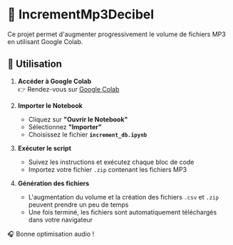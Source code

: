 # 🎵 IncrementMp3Decibel  

Ce projet permet d'augmenter progressivement le volume de fichiers MP3 en utilisant Google Colab.  

## 🚀 Utilisation  

1. **Accéder à Google Colab**  
   👉 Rendez-vous sur [Google Colab](https://colab.research.google.com/)  

2. **Importer le Notebook**  
   - Cliquez sur **"Ouvrir le Notebook"**  
   - Sélectionnez **"Importer"**  
   - Choisissez le fichier **`increment_db.ipynb`**  

3. **Exécuter le script**  
   - Suivez les instructions et exécutez chaque bloc de code  
   - Importez votre fichier `.zip` contenant les fichiers MP3  

4. **Génération des fichiers**  
   - L'augmentation du volume et la création des fichiers `.csv` et `.zip` peuvent prendre un peu de temps  
   - Une fois terminé, les fichiers sont automatiquement téléchargés dans votre navigateur  

🎧 Bonne optimisation audio !  
